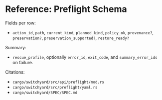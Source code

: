 # Reference: Preflight Schema

Fields per row:
- `action_id`, `path`, `current_kind`, `planned_kind`, `policy_ok`, `provenance?`, `preservation?`, `preservation_supported?`, `restore_ready?`

Summary:
- `rescue_profile`, optionally `error_id`, `exit_code`, and `summary_error_ids` on failure.

Citations:
- `cargo/switchyard/src/api/preflight/mod.rs`
- `cargo/switchyard/src/preflight/yaml.rs`
- `cargo/switchyard/SPEC/SPEC.md`
